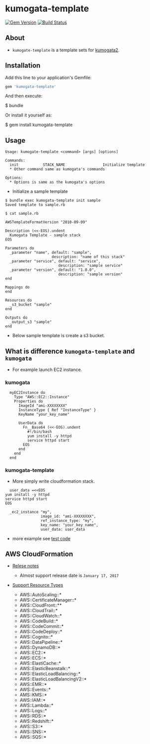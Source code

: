 # kumogata-template

[![Gem Version](https://badge.fury.io/rb/kumogata-template.svg)](http://badge.fury.io/rb/kumogata-template)
[![Build Status](https://travis-ci.org/n0ts/kumogata-template.svg?branch=master)](https://travis-ci.org/n0ts/kumogata-template)

## About

- `kumogate-template` is a template sets for [kumogata2](https://github.com/winebarrel/kumogata2).

## Installation

Add this line to your application's Gemfile:

```ruby
gem 'kumogata-template'
```

And then execute:

  $ bundle

Or install it yourself as:

  $ gem install kumogata-template


## Usage

```
Usage: kumogate-template <command> [args] [options]

Commands:
  init           STACK_NAME                 Initialize template
  * Other command same as kumogata's commands

Options:
  * Options is same as the kumogata's options
```

- Initialize a sample template

```
$ bundle exec kumogata-template init sample
Saved template to sample.rb

$ cat sample.rb

AWSTemplateFormatVersion "2010-09-09"

Description (<<-EOS).undent
  Kumogata Template - sample stack
EOS

Parameters do
  _parameter "name", default: "sample",
                     description: "name of this stack"
  _parameter "service", default: "service",
                        description: "sample service"
  _parameter "version", default: "1.0.0",
                        description: "sample version"
end

Mappings do
end

Resources do
  _s3_bucket "sample"
end

Outputs do
  _output_s3 "sample"
end
```

  - Below sample template is create a s3 bucket.


## What is difference `kumogata-template` and `kumogata`

- For example launch EC2 instance.

### kumogata

```
  myEC2Instance do
    Type "AWS::EC2::Instance"
    Properties do
      ImageId "ami-XXXXXXXX"
      InstanceType { Ref "InstanceType" }
      KeyName "your_key_name"

      UserData do
        Fn__Base64 (<<-EOS).undent
          #!/bin/bash
          yum install -y httpd
          service httpd start
        EOS
      end
    end
  end
```


### kumogata-template

- More simply write cloudformation stack.

```
  user_data =<<EOS
yum install -y httpd
service httpd start
EOS

  _ec2_instance "my",
                image_id: "ami-XXXXXXXX",
                ref_instance_type: "my",
                key_name: "your_key_name",
                user_data: user_data
```

- more example see [test code](test/template)


## AWS CloudFormation

- [Relese notes](http://docs.aws.amazon.com/AWSCloudFormation/latest/UserGuide/ReleaseHistory.html)
  - Almost support release date is `January 17, 2017`

- [Support Resource Types](http://docs.aws.amazon.com/AWSCloudFormation/latest/UserGuide/aws-template-resource-type-ref.html)
  - AWS::AutoScaling::*
  - AWS::CertificateManager::*
  - AWS::CloudFront::**
  - AWS::CloudTrail::*
  - AWS::CloudWatch::*
  - AWS::CodeBuild::*
  - AWS::CodeCommit::*
  - AWS::CodeDeploy::*
  - AWS::Cognito::*
  - AWS::DataPipeline::*
  - AWS::DynamoDB::*
  - AWS::EC2::*
  - AWS::ECS::*
  - AWS::ElastiCache::*
  - AWS::ElasticBeanstalk::*
  - AWS::ElasticLoadBalancing::*
  - AWS::ElasticLoadBalancingV2::*
  - AWS::EMR::*
  - AWS::Events::*
  - AMS::KMS::*
  - AWS::IAM::*
  - AWS::Lambda::*
  - AWS::Logs::*
  - AWS::RDS::*
  - AWS::Redshift::*
  - AWS::S3::*
  - AWS::SNS::*
  - AWS::SQS::*
